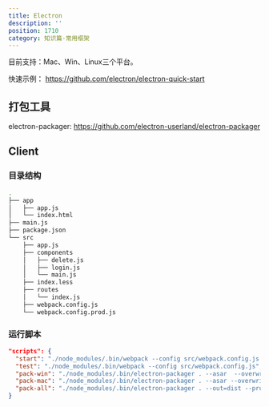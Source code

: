 ```yaml
---
title: Electron
description: ''
position: 1710
category: 知识篇-常用框架
---
```


目前支持：Mac、Win、Linux三个平台。

快速示例： <https://github.com/electron/electron-quick-start>

## 打包工具

electron-packager: <https://github.com/electron-userland/electron-packager>

## Client

### 目录结构

```bash
.
├── app
│   ├── app.js
│   └── index.html
├── main.js
├── package.json
└── src
    ├── app.js
    ├── components
    │   ├── delete.js
    │   ├── login.js
    │   └── main.js
    ├── index.less
    ├── routes
    │   └── index.js
    ├── webpack.config.js
    └── webpack.config.prod.js
```

### 运行脚本

```json
"scripts": {
  "start": "./node_modules/.bin/webpack --config src/webpack.config.js && ./node_modules/.bin/electron main.js",
  "test": "./node_modules/.bin/webpack --config src/webpack.config.js",
  "pack-win": "./node_modules/.bin/electron-packager . --asar  --overwrite --platform=win32 --arch=ia32 --prune=true --out=out --version-string.CompanyName='GitHub, Inc.'  --ignore=node_modules",
  "pack-mac": "./node_modules/.bin/electron-packager . --asar --overwrite --platform=darwin --arch=x64 --prune=true --out=out  --ignore=node_modules",
  "pack-all": "./node_modules/.bin/electron-packager . --out=dist --prune --asar --overwrite --all"
}
```
